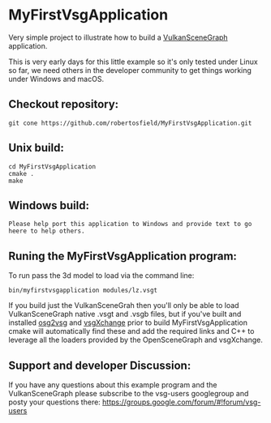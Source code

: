 # MyFirstVsgApplication
Very simple project to illustrate how to build a [VulkanSceneGraph](https://github.com/vsg-dev/VulkanSceneGraph) application.

This is very early days for this little example so it's only tested under Linux so far, we need others in the developer community to get things working under Windows and macOS.

## Checkout repository:

    git cone https://github.com/robertosfield/MyFirstVsgApplication.git

## Unix build:

    cd MyFirstVsgApplication
    cmake .
    make

## Windows build:

    Please help port this application to Windows and provide text to go heere to help others.


## Runing the MyFirstVsgApplication program:

To run pass the 3d model to load via the command line:

    bin/myfirstvsgapplication modules/lz.vsgt

If you build just the VulkanSceneGrah then you'll only be able to load VulkanSceneGraph native .vsgt and .vsgb files, but if you've built and installed [osg2vsg](https://github.com/vsg-dev/osg2vsg) and [vsgXchange](https://github.com/vsg-dev/vsgXchange) prior to build MyFirstVsgApplication cmake will automatically find these and add the required links and C++ to leverage all the loaders provided by the OpenSceneGraph and vsgXchange.

## Support and developer Discussion:

If you have any questions about this example program and the VulkanSceneGraph please subscribe to the vsg-users googlegroup and posty your questions there: https://groups.google.com/forum/#!forum/vsg-users

